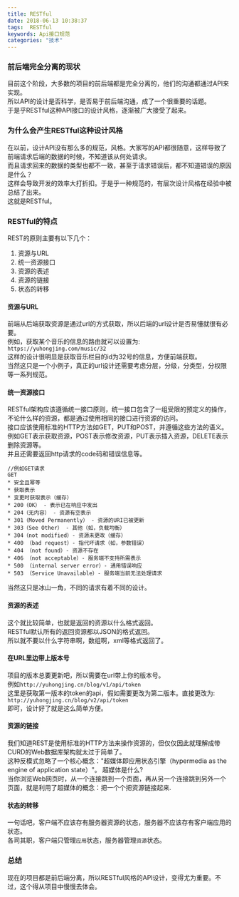 ```yaml
---
title: RESTful
date: 2018-06-13 10:38:37
tags:  RESTful
keywords: Api接口规范
categories: "技术"
---
```

### 前后端完全分离的现状
目前这个阶段，大多数的项目的前后端都是完全分离的，他们的沟通都通过API来实现。   
所以API的设计是否科学，是否易于前后端沟通，成了一个很重要的话题。    
于是乎RESTful这种API接口的设计风格，逐渐被广大接受了起来。   
<!--more-->
### 为什么会产生RESTful这种设计风格
在以前，设计API没有那么多的规范，风格。大家写的API都很随意，这样导致了前端请求后端的数据的时候，不知道该从何处请求。  
而且请求回来的数据的类型也都不一致，甚至于请求错误后，都不知道错误的原因是什么？  
这样会导致开发的效率大打折扣。于是乎一种规范的，有层次设计风格在经验中被总结了出来。  
这就是RESTful。
### RESTful的特点
REST的原则主要有以下几个：  
1. 资源与URL
2. 统一资源接口
3. 资源的表述
4. 资源的链接
5. 状态的转移  
#### 资源与URL
前端从后端获取资源是通过url的方式获取，所以后端的url设计是否易懂就很有必要。  
例如，获取某个音乐的信息的路由就可以设置为:  
`https://yuhongjing.com/music/32`    
这样的设计很明显是获取音乐栏目的id为32号的信息，方便前端获取。  
当然这只是一个小例子，真正的url设计还需要考虑分层，分级，分类型，分权限等一系列规范。  
 #### 统一资源接口
 RESTful架构应该遵循统一接口原则，统一接口包含了一组受限的预定义的操作，不论什么样的资源，都是通过使用相同的接口进行资源的访问。  
 接口应该使用标准的HTTP方法如GET，PUT和POST，并遵循这些方法的语义。  
 例如GET表示获取资源，POST表示修改资源，PUT表示插入资源，DELETE表示删除资源等。  
 并且还需要返回http请求的code码和错误信息等。  
 ```
//例如GET请求
GET
* 安全且幂等
* 获取表示
* 变更时获取表示（缓存）
* 200（OK） - 表示已在响应中发出
* 204（无内容） - 资源有空表示
* 301（Moved Permanently） - 资源的URI已被更新
* 303（See Other） - 其他（如，负载均衡）
* 304（not modified）- 资源未更改（缓存）
* 400 （bad request）- 指代坏请求（如，参数错误）
* 404 （not found）- 资源不存在
* 406 （not acceptable）- 服务端不支持所需表示
* 500 （internal server error）- 通用错误响应
* 503 （Service Unavailable）- 服务端当前无法处理请求
```
当然这只是冰山一角，不同的请求有着不同的设计。  
#### 资源的表述
这个就比较简单，也就是返回的资源以什么格式返回。  
RESTful默认所有的返回资源都以JSON的格式返回。  
所以就不要以什么字符串啊，数组啊，xml等格式返回了。  
#### 在URL里边带上版本号
项目的版本总要更新吧，所以需要在url带上你的版本号。  
例如`http://yuhongjing.cn/blog/v1/api/token`  
这里是获取第一版本的token的api，假如需要更改为第二版本。直接更改为:   
`http://yuhongjing.cn/blog/v2/api/token`  
即可，设计好了就是这么简单方便。  
#### 资源的链接
我们知道REST是使用标准的HTTP方法来操作资源的，但仅仅因此就理解成带CURD的Web数据库架构就太过于简单了。  
这种反模式忽略了一个核心概念："超媒体即应用状态引擎（hypermedia as the engine of application state）"。 超媒体是什么?  
当你浏览Web网页时，从一个连接跳到一个页面，再从另一个连接跳到另外一个页面，就是利用了超媒体的概念：把一个个把资源链接起来.  
#### 状态的转移
一句话吧，客户端不应该存有服务器资源的状态，服务器不应该存有客户端应用的状态。  
各司其职，客户端只管理`应用`状态，服务器管理`资源`状态。  
### 总结
现在的项目都是前后端分离，所以RESTful风格的API设计，变得尤为重要。不过，这个得从项目中慢慢去体会。  
 
  
